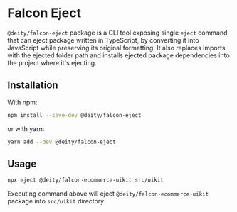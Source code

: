 # Falcon Eject

`@deity/falcon-eject` package is a CLI tool exposing single `eject` command that can eject package written in TypeScript,
by converting it into JavaScript while preserving its original formatting. It also replaces imports with the ejected folder path and installs ejected package dependencies into the project where it's ejecting.

## Installation

With npm:

```bash
npm install --save-dev @deity/falcon-eject
```

or with yarn:

```bash
yarn add --dev @deity/falcon-eject
```

## Usage

```bash
npx eject @deity/falcon-ecommerce-uikit src/uikit
```

Executing command above will eject `@deity/falcon-ecommerce-uikit` package into `src/uikit` directory.
